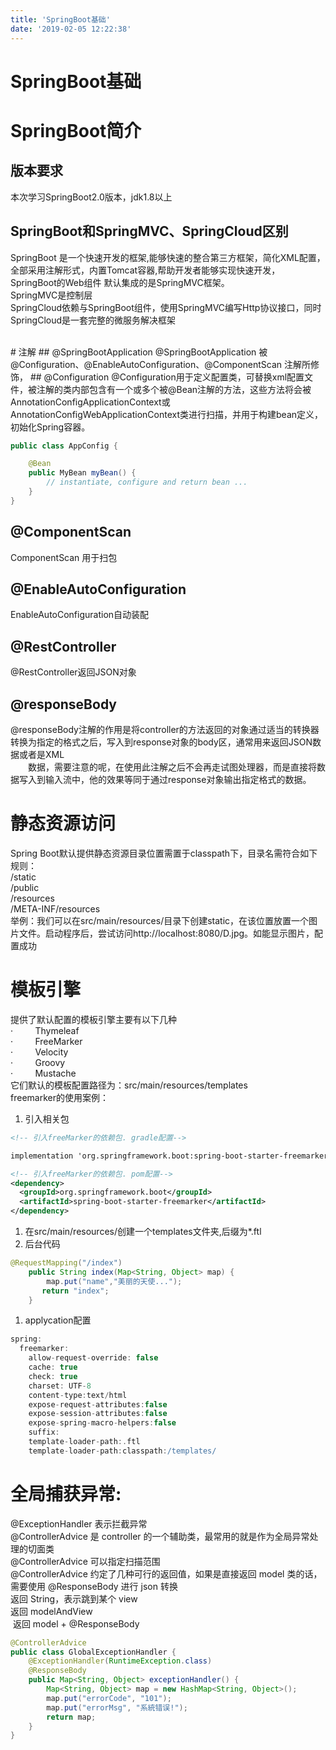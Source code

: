 ```yaml
---
title: 'SpringBoot基础'
date: '2019-02-05 12:22:38'
---
```

# SpringBoot基础

# SpringBoot简介
## 版本要求    

本次学习SpringBoot2.0版本，jdk1.8以上
<!--more-->
## SpringBoot和SpringMVC、SpringCloud区别
SpringBoot
是一个快速开发的框架,能够快速的整合第三方框架，简化XML配置，全部采用注解形式，内置Tomcat容器,帮助开发者能够实现快速开发，SpringBoot的Web组件 默认集成的是SpringMVC框架。<br />SpringMVC是控制层<br />SpringCloud依赖与SpringBoot组件，使用SpringMVC编写Http协议接口，同时SpringCloud是一套完整的微服务解决框架

<br />
# 注解
## @SpringBootApplication
@SpringBootApplication 被 @Configuration、@EnableAutoConfiguration、@ComponentScan 注解所修饰，
## @Configuration
@Configuration用于定义配置类，可替换xml配置文件，被注解的类内部包含有一个或多个被@Bean注解的方法，这些方法将会被AnnotationConfigApplicationContext或AnnotationConfigWebApplicationContext类进行扫描，并用于构建bean定义，初始化Spring容器。

```java
public class AppConfig {

    @Bean
    public MyBean myBean() {
        // instantiate, configure and return bean ...
    }
}
```
## @ComponentScan
ComponentScan 用于扫包
## @EnableAutoConfiguration
EnableAutoConfiguration自动装配
## @RestController
@RestController返回JSON对象
## @responseBody
@responseBody注解的作用是将controller的方法返回的对象通过适当的转换器转换为指定的格式之后，写入到response对象的body区，通常用来返回JSON数据或者是XML<br />　　数据，需要注意的呢，在使用此注解之后不会再走试图处理器，而是直接将数据写入到输入流中，他的效果等同于通过response对象输出指定格式的数据。
# 静态资源访问
Spring Boot默认提供静态资源目录位置需置于classpath下，目录名需符合如下规则：<br />/static<br />/public<br />/resources          <br />/META-INF/resources<br />举例：我们可以在src/main/resources/目录下创建static，在该位置放置一个图片文件。启动程序后，尝试访问http://localhost:8080/D.jpg。如能显示图片，配置成功
# 模板引擎
提供了默认配置的模板引擎主要有以下几种<br />·        
Thymeleaf<br />·        
FreeMarker<br />·        
Velocity<br />·        
Groovy<br />·        
Mustache<br />它们默认的模板配置路径为：src/main/resources/templates<br />freemarker的使用案例：
1. 引入相关包
```xml
<!-- 引入freeMarker的依赖包. gradle配置-->

implementation 'org.springframework.boot:spring-boot-starter-freemarker'

<!-- 引入freeMarker的依赖包. pom配置-->
<dependency>
  <groupId>org.springframework.boot</groupId>
  <artifactId>spring-boot-starter-freemarker</artifactId>
</dependency>

```

1. 在src/main/resources/创建一个templates文件夹,后缀为*.ftl
1. 后台代码
```java
@RequestMapping("/index")
	public String index(Map<String, Object> map) {
	    map.put("name","美丽的天使...");
	   return "index";
	}

```
1. applycation配置
```groovy
spring:
  freemarker:
    allow-request-override: false
    cache: true
    check: true
    charset: UTF-8
    content-type:text/html
    expose-request-attributes:false
    expose-session-attributes:false
    expose-spring-macro-helpers:false
    suffix:
    template-loader-path:.ftl
    template-loader-path:classpath:/templates/

```

# 全局捕获异常:

@ExceptionHandler
表示拦截异常<br />
@ControllerAdvice 是 controller 的一个辅助类，最常用的就是作为全局异常处理的切面类<br />@ControllerAdvice 可以指定扫描范围<br />
@ControllerAdvice 约定了几种可行的返回值，如果是直接返回 model 类的话，需要使用 @ResponseBody 进行 json 转换<br /> 返回 String，表示跳到某个 view<br />返回 modelAndView<br /> 返回 model +
@ResponseBody

```java
@ControllerAdvice
public class GlobalExceptionHandler {
	@ExceptionHandler(RuntimeException.class)
	@ResponseBody
	public Map<String, Object> exceptionHandler() {
		Map<String, Object> map = new HashMap<String, Object>();
		map.put("errorCode", "101");
		map.put("errorMsg", "系統错误!");
		return map;
	}
}

```

